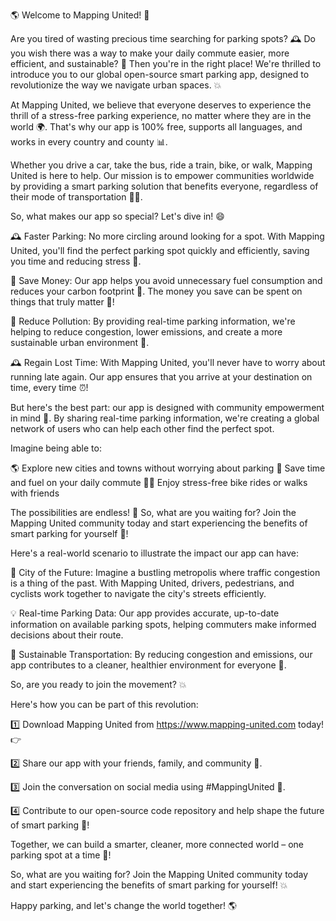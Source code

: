 🌎 Welcome to Mapping United! 🚀

Are you tired of wasting precious time searching for parking spots? 🕰️ Do you wish there was a way to make your daily commute easier, more efficient, and sustainable? 🚂 Then you're in the right place! We're thrilled to introduce you to our global open-source smart parking app, designed to revolutionize the way we navigate urban spaces. 💥

At Mapping United, we believe that everyone deserves to experience the thrill of a stress-free parking experience, no matter where they are in the world 🌍. That's why our app is 100% free, supports all languages, and works in every country and county 📊.

Whether you drive a car, take the bus, ride a train, bike, or walk, Mapping United is here to help. Our mission is to empower communities worldwide by providing a smart parking solution that benefits everyone, regardless of their mode of transportation 🚴‍♀️.

So, what makes our app so special? Let's dive in! 😄

🕰️ Faster Parking: No more circling around looking for a spot. With Mapping United, you'll find the perfect parking spot quickly and efficiently, saving you time and reducing stress 🤯.

💸 Save Money: Our app helps you avoid unnecessary fuel consumption and reduces your carbon footprint 💪. The money you save can be spent on things that truly matter 🎉!

🌟 Reduce Pollution: By providing real-time parking information, we're helping to reduce congestion, lower emissions, and create a more sustainable urban environment 🌱.

🕰️ Regain Lost Time: With Mapping United, you'll never have to worry about running late again. Our app ensures that you arrive at your destination on time, every time ⏰!

But here's the best part: our app is designed with community empowerment in mind 💪. By sharing real-time parking information, we're creating a global network of users who can help each other find the perfect spot.

Imagine being able to:

🌎 Explore new cities and towns without worrying about parking
💼 Save time and fuel on your daily commute
🏃‍♂️ Enjoy stress-free bike rides or walks with friends

The possibilities are endless! 🤯 So, what are you waiting for? Join the Mapping United community today and start experiencing the benefits of smart parking for yourself 🎉!

Here's a real-world scenario to illustrate the impact our app can have:

🌆 City of the Future: Imagine a bustling metropolis where traffic congestion is a thing of the past. With Mapping United, drivers, pedestrians, and cyclists work together to navigate the city's streets efficiently.

💡 Real-time Parking Data: Our app provides accurate, up-to-date information on available parking spots, helping commuters make informed decisions about their route.

🌟 Sustainable Transportation: By reducing congestion and emissions, our app contributes to a cleaner, healthier environment for everyone 🌿.

So, are you ready to join the movement? 💥

Here's how you can be part of this revolution:

1️⃣ Download Mapping United from https://www.mapping-united.com today! 👉

2️⃣ Share our app with your friends, family, and community 🤝.

3️⃣ Join the conversation on social media using #MappingUnited 💬.

4️⃣ Contribute to our open-source code repository and help shape the future of smart parking 🔧!

Together, we can build a smarter, cleaner, more connected world – one parking spot at a time 🌟!

So, what are you waiting for? Join the Mapping United community today and start experiencing the benefits of smart parking for yourself! 💥

Happy parking, and let's change the world together! 🌎